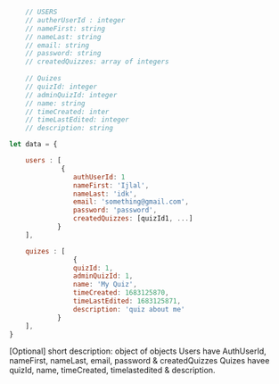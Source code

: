 ```javascript
    // USERS
    // autherUserId : integer
    // nameFirst: string
    // nameLast: string
    // email: string
    // password: string
    // createdQuizzes: array of integers
    
    // Quizes
    // quizId: integer
    // adminQuizId: integer
    // name: string
    // timeCreated: inter
    // timeLastEdited: integer
    // description: string

let data = {

    users : [
             {
                authUserId: 1
                nameFirst: 'Ijlal', 
                nameLast: 'idk',
                email: 'something@gmail.com',
                password: 'password',
                createdQuizzes: [quizId1, ...]
            }
    ],

    quizes : [
                {
                quizId: 1,
                adminQuizId: 1,
                name: 'My Quiz',
                timeCreated: 1683125870,
                timeLastEdited: 1683125871,
                description: 'quiz about me'
            }
    ],
}
```

[Optional] short description: 
object of objects 
Users have AuthUserId, nameFirst, nameLast, email, password & createdQuizzes
Quizes havee quizId, name, timeCreated, timelastedited & description.

        
